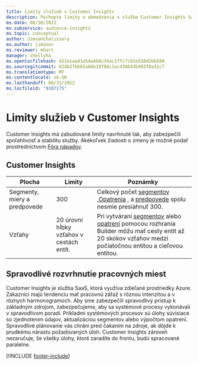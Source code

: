 ```yaml
---
title: Limity služieb v Customer Insights
description: Pochopte limity a obmedzenia v službe Customer Insights SaaS.
ms.date: 08/30/2022
ms.subservice: audience-insights
ms.topic: conceptual
author: JimsonChalissery
ms.author: jimsonc
ms.reviewer: mhart
manager: shellyha
ms.openlocfilehash: 421e1aa41a54a4b8c34ac27fc7c02e510d2bb588
ms.sourcegitcommit: 624b27bb65a0de1970dc1ac436643b493f0a31cf
ms.translationtype: MT
ms.contentlocale: sk-SK
ms.lasthandoff: 08/31/2022
ms.locfileid: "9387175"
---
```

# <a name="service-limits-in-customer-insights"></a>Limity služieb v Customer Insights

 Customer Insights má zabudované limity navrhnuté tak, aby zabezpečili spoľahlivosť a stabilitu služby. Akékoľvek žiadosti o zmeny je možné podať prostredníctvom [Fóra nápadov](https://go.microsoft.com/fwlink/?linkid=2074172).

## <a name="customer-insights"></a>Customer Insights

| Plocha  | Limity  | Poznámky |
|-------------|---------------------------------------------------------------------|---------------------------------------------------------------------|
| Segmenty, miery a predpovede | 300  | Celkový počet [segmentov](segments.md) ,[Opatrenia](measures.md) , a [predpovede](predictions.md) spolu nesmie presiahnuť 300.  |
| Vzťahy  | 20 úrovní hĺbky vzťahov v cestách entít. | Pri vytváraní [segmentov](segments.md) alebo [opatrení](measures.md) pomocou rozhrania Builder môžu mať cesty entít až 20 skokov vzťahov medzi počiatočnou entitou a cieľovou entitou.  |

## <a name="fair-scheduling-of-jobs"></a>Spravodlivé rozvrhnutie pracovných miest

Customer Insights je služba SaaS, ktorá využíva zdieľané prostriedky Azure. Zákazníci majú tendenciu mať pracovnú záťaž s rôznou intenzitou a v rôznych harmonogramoch. Aby sme zabezpečili spravodlivý prístup k základným zdrojom, zabezpečujeme, aby sa systémové procesy vykonávali v spravodlivom poradí. Príkladmi systémových procesov sú úlohy súvisiace so zjednotením údajov, aktualizáciou segmentov alebo výpočtom opatrení. Spravodlivé plánovanie vás chráni pred čakaním na zdroje, ak dôjde k prudkému nárastu požadovaných úloh. Customer Insights zároveň nezaručuje, že všetky úlohy, ktoré zaradíte do frontu, budú spracované paralelne.

[!INCLUDE [footer-include](includes/footer-banner.md)]
